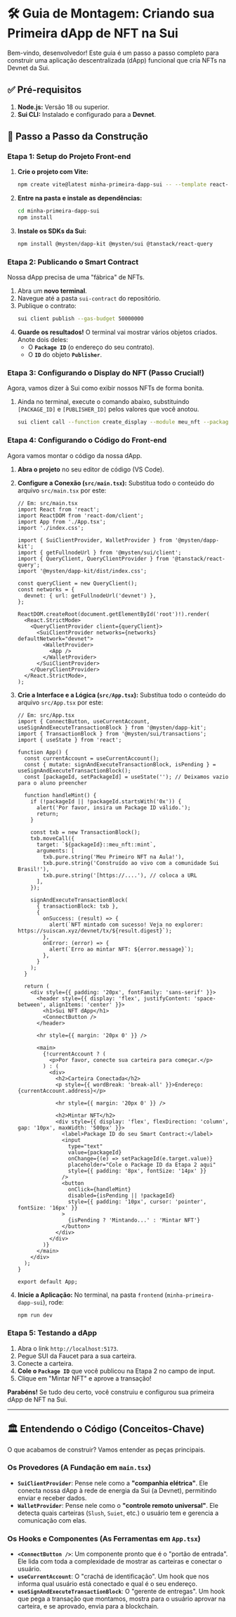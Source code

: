 # 🛠️ Guia de Montagem: Criando sua Primeira dApp de NFT na Sui

Bem-vindo, desenvolvedor! Este guia é um passo a passo completo para construir uma aplicação descentralizada (dApp) funcional que cria NFTs na Devnet da Sui.

## ✅ Pré-requisitos

1.  **Node.js:** Versão 18 ou superior.
2.  **Sui CLI:** Instalado e configurado para a **Devnet**.

## 🚀 Passo a Passo da Construção

### Etapa 1: Setup do Projeto Front-end

1.  **Crie o projeto com Vite:**
    ```bash
    npm create vite@latest minha-primeira-dapp-sui -- --template react-ts
    ```
2.  **Entre na pasta e instale as dependências:**
    ```bash
    cd minha-primeira-dapp-sui
    npm install
    ```
3.  **Instale os SDKs da Sui:**
    ```bash
    npm install @mysten/dapp-kit @mysten/sui @tanstack/react-query
    ```

### Etapa 2: Publicando o Smart Contract

Nossa dApp precisa de uma "fábrica" de NFTs.

1.  Abra um **novo terminal**.
2.  Navegue até a pasta `sui-contract` do repositório.
3.  Publique o contrato:
    ```bash
    sui client publish --gas-budget 50000000
    ```
4.  **Guarde os resultados!** O terminal vai mostrar vários objetos criados. Anote dois deles:
    * O **`Package ID`** (o endereço do seu contrato).
    * O **`ID`** do objeto **`Publisher`**.

### Etapa 3: Configurando o Display do NFT (Passo Crucial!)

Agora, vamos dizer à Sui como exibir nossos NFTs de forma bonita.

1.  Ainda no terminal, execute o comando abaixo, substituindo `[PACKAGE_ID]` e `[PUBLISHER_ID]` pelos valores que você anotou.
    ```bash
    sui client call --function create_display --module meu_nft --package [PACKAGE_ID] --args [PUBLISHER_ID] --gas-budget 10000000
    ```

### Etapa 4: Configurando o Código do Front-end

Agora vamos montar o código da nossa dApp.

1.  **Abra o projeto** no seu editor de código (VS Code).

2.  **Configure a Conexão (`src/main.tsx`):** Substitua todo o conteúdo do arquivo `src/main.tsx` por este:

    ```tsx
    // Em: src/main.tsx
    import React from 'react';
    import ReactDOM from 'react-dom/client';
    import App from './App.tsx';
    import './index.css';

    import { SuiClientProvider, WalletProvider } from '@mysten/dapp-kit';
    import { getFullnodeUrl } from '@mysten/sui/client';
    import { QueryClient, QueryClientProvider } from '@tanstack/react-query';
    import '@mysten/dapp-kit/dist/index.css';

    const queryClient = new QueryClient();
    const networks = {
      devnet: { url: getFullnodeUrl('devnet') },
    };

    ReactDOM.createRoot(document.getElementById('root')!).render(
      <React.StrictMode>
        <QueryClientProvider client={queryClient}>
          <SuiClientProvider networks={networks} defaultNetwork="devnet">
            <WalletProvider>
              <App />
            </WalletProvider>
          </SuiClientProvider>
        </QueryClientProvider>
      </React.StrictMode>,
    );
    ```

3.  **Crie a Interface e a Lógica (`src/App.tsx`):** Substitua todo o conteúdo do arquivo `src/App.tsx` por este:

    ```tsx
    // Em: src/App.tsx
    import { ConnectButton, useCurrentAccount, useSignAndExecuteTransactionBlock } from '@mysten/dapp-kit';
    import { TransactionBlock } from '@mysten/sui/transactions';
    import { useState } from 'react';

    function App() {
      const currentAccount = useCurrentAccount();
      const { mutate: signAndExecuteTransactionBlock, isPending } = useSignAndExecuteTransactionBlock();
      const [packageId, setPackageId] = useState(''); // Deixamos vazio para o aluno preencher

      function handleMint() {
        if (!packageId || !packageId.startsWith('0x')) {
          alert('Por favor, insira um Package ID válido.');
          return;
        }

        const txb = new TransactionBlock();
        txb.moveCall({
          target: `${packageId}::meu_nft::mint`,
          arguments: [
            txb.pure.string('Meu Primeiro NFT na Aula!'),
            txb.pure.string('Construído ao vivo com a comunidade Sui Brasil!'),
            txb.pure.string('[https://....'), // coloca a URL
          ],
        });

        signAndExecuteTransactionBlock(
          { transactionBlock: txb },
          {
            onSuccess: (result) => {
              alert(`NFT mintado com sucesso! Veja no explorer: https://suiscan.xyz/devnet/tx/${result.digest}`);
            },
            onError: (error) => {
              alert(`Erro ao mintar NFT: ${error.message}`);
            },
          }
        );
      }

      return (
        <div style={{ padding: '20px', fontFamily: 'sans-serif' }}>
          <header style={{ display: 'flex', justifyContent: 'space-between', alignItems: 'center' }}>
            <h1>Sui NFT dApp</h1>
            <ConnectButton />
          </header>
          
          <hr style={{ margin: '20px 0' }} />

          <main>
            {!currentAccount ? (
              <p>Por favor, conecte sua carteira para começar.</p>
            ) : (
              <div>
                <h2>Carteira Conectada</h2>
                <p style={{ wordBreak: 'break-all' }}>Endereço: {currentAccount.address}</p>
                
                <hr style={{ margin: '20px 0' }} />

                <h2>Mintar NFT</h2>
                <div style={{ display: 'flex', flexDirection: 'column', gap: '10px', maxWidth: '500px' }}>
                  <label>Package ID do seu Smart Contract:</label>
                  <input
                    type="text"
                    value={packageId}
                    onChange={(e) => setPackageId(e.target.value)}
                    placeholder="Cole o Package ID da Etapa 2 aqui"
                    style={{ padding: '8px', fontSize: '14px' }}
                  />
                  <button
                    onClick={handleMint}
                    disabled={isPending || !packageId}
                    style={{ padding: '10px', cursor: 'pointer', fontSize: '16px' }}
                  >
                    {isPending ? 'Mintando...' : 'Mintar NFT'}
                  </button>
                </div>
              </div>
            )}
          </main>
        </div>
      );
    }

    export default App;
    ```

4.  **Inicie a Aplicação:** No terminal, na pasta `frontend` (`minha-primeira-dapp-sui`), rode:
    ```bash
    npm run dev
    ```

### Etapa 5: Testando a dApp

1.  Abra o link `http://localhost:5173`.
2.  Pegue SUI da Faucet para a sua carteira.
3.  Conecte a carteira.
4.  **Cole o `Package ID`** que você publicou na Etapa 2 no campo de input.
5.  Clique em "Mintar NFT" e aprove a transação!

**Parabéns!** Se tudo deu certo, você construiu e configurou sua primeira dApp de NFT na Sui.

---

## 🏛️ Entendendo o Código (Conceitos-Chave)

O que acabamos de construir? Vamos entender as peças principais.

### Os Provedores (A Fundação em `main.tsx`)

* **`SuiClientProvider`**: Pense nele como a **"companhia elétrica"**. Ele conecta nossa dApp à rede de energia da Sui (a Devnet), permitindo enviar e receber dados.
* **`WalletProvider`**: Pense nele como o **"controle remoto universal"**. Ele detecta quais carteiras (`Slush`, `Suiet`, etc.) o usuário tem e gerencia a comunicação com elas.

### Os Hooks e Componentes (As Ferramentas em `App.tsx`)

* **`<ConnectButton />`**: Um componente pronto que é o "portão de entrada". Ele lida com toda a complexidade de mostrar as carteiras e conectar o usuário.
* **`useCurrentAccount`**: O "crachá de identificação". Um hook que nos informa qual usuário está conectado e qual é o seu endereço.
* **`useSignAndExecuteTransactionBlock`**: O "gerente de entregas". Um hook que pega a transação que montamos, mostra para o usuário aprovar na carteira, e se aprovado, envia para a blockchain.